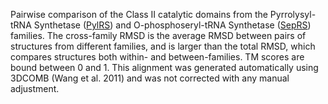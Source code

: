 Pairwise comparison of the Class II catalytic domains from the Pyrrolysyl-tRNA Synthetase (<a href='/class2/pyl'>PylRS</a>) and O-phosphoseryl-tRNA Synthetase (<a href='/class2/sep'>SepRS</a>) families. 
	The cross-family RMSD is the average RMSD between pairs of structures from different families, and is
	 larger than the total RMSD, which compares structures both within- and between-families. TM scores are bound between 0 and 1. 
	 This alignment was generated automatically using 3DCOMB (Wang et al. 2011) and was not corrected with any manual adjustment.
